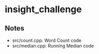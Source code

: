 # insight_challenge


Notes
-----

- src/count.cpp: Word Count code
- src/median.cpp: Running Median code


